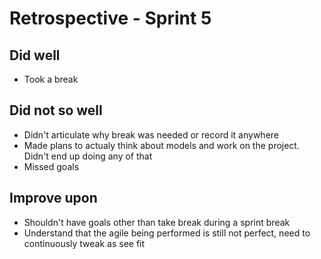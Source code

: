 # Retrospective - Sprint 5

## Did well
- Took a break 

## Did not so well
- Didn't articulate why break was needed or record it anywhere
- Made plans to actualy think about models and work on the project. Didn't end up doing any of that
- Missed goals 

## Improve upon
- Shouldn't have goals other than take break during a sprint break 
- Understand that the agile being performed is still not perfect, need to continuously tweak as see fit 